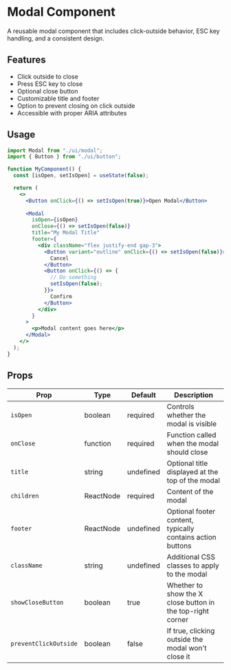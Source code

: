 # Modal Component

A reusable modal component that includes click-outside behavior, ESC key handling, and a consistent design.

## Features

- Click outside to close
- Press ESC key to close
- Optional close button
- Customizable title and footer
- Option to prevent closing on click outside
- Accessible with proper ARIA attributes

## Usage

```jsx
import Modal from "./ui/modal";
import { Button } from "./ui/button";

function MyComponent() {
  const [isOpen, setIsOpen] = useState(false);

  return (
    <>
      <Button onClick={() => setIsOpen(true)}>Open Modal</Button>
      
      <Modal
        isOpen={isOpen}
        onClose={() => setIsOpen(false)}
        title="My Modal Title"
        footer={
          <div className="flex justify-end gap-3">
            <Button variant="outline" onClick={() => setIsOpen(false)}>
              Cancel
            </Button>
            <Button onClick={() => {
              // Do something
              setIsOpen(false);
            }}>
              Confirm
            </Button>
          </div>
        }
      >
        <p>Modal content goes here</p>
      </Modal>
    </>
  );
}
```

## Props

| Prop | Type | Default | Description |
|------|------|---------|-------------|
| `isOpen` | boolean | required | Controls whether the modal is visible |
| `onClose` | function | required | Function called when the modal should close |
| `title` | string | undefined | Optional title displayed at the top of the modal |
| `children` | ReactNode | required | Content of the modal |
| `footer` | ReactNode | undefined | Optional footer content, typically contains action buttons |
| `className` | string | undefined | Additional CSS classes to apply to the modal |
| `showCloseButton` | boolean | true | Whether to show the X close button in the top-right corner |
| `preventClickOutside` | boolean | false | If true, clicking outside the modal won't close it |
